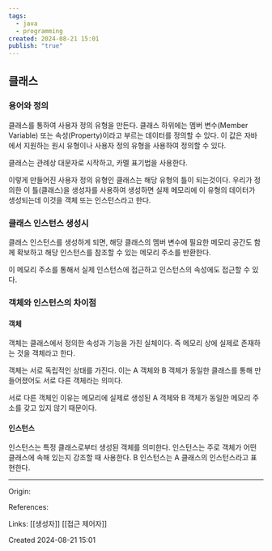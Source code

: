 ```yaml
---
tags:
  - java
  - programming
created: 2024-08-21 15:01
publish: "true"
---
```

## 클래스
### 용어와 정의
클래스를 통하여 사용자 정의 유형을 만든다. 클래스 하위에는 멤버 변수(Member Variable) 또는 속성(Property)이라고 부르는 데이터를 정의할 수 있다. 이 값은 자바에서 지원하는 원시 유형이나 사용자 정의 유형을 사용하여 정의할 수 있다.

클래스는 관례상 대문자로 시작하고, 카멜 표기법을 사용한다.

이렇게 만들어진 사용자 정의 유형인 클래스는 해당 유형의 틀이 되는것이다.
우리가 정의한 이 틀(클래스)을 생성자를 사용하여 생성하면 실제 메모리에 이 유형의 데이터가 생성되는데 이것을 객체 또는 인스턴스라고 한다.
### 클래스 인스턴스 생성시
클래스 인스턴스를 생성하게 되면, 해당 클래스의 멤버 변수에 필요한 메모리 공간도 함께 확보하고 해당 인스턴스를 참조할 수 있는 메모리 주소를 반환한다.

이 메모리 주소를 통해서 실제 인스턴스에 접근하고 인스턴스의 속성에도 접근할 수 있다.

### 객체와 인스턴스의 차이점
#### 객체
객체는 클래스에서 정의한 속성과 기능을 가친 실체이다. 즉 메모리 상에 실제로 존재하는 것을 객체라고 한다.

객체는 서로 독립적인 상태를 가진다. 이는 A 객체와 B 객체가 동일한 클래스를 통해 만들어졌어도 서로 다른 객체라는 의미다.

서로 다른 객체인 이유는 메모리에 실제로 생성된 A 객체와 B 객체가 동일한 메모리 주소를 갖고 있지 않기 때문이다.
#### 인스턴스
인스턴스는 특정 클래스로부터 생성된 객체를 의미한다. 인스턴스는 주로 객체가 어떤 클래스에 속해 있는지 강조할 때 사용한다. B 인스턴스는 A 클래스의 인스턴스라고 표현한다.


---
Origin: 

References: 

Links: [[생성자]] [[접근 제어자]]

Created 2024-08-21 15:01